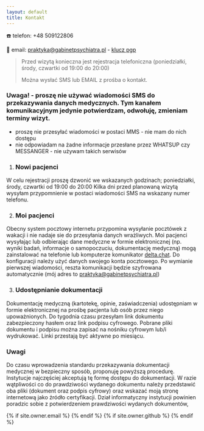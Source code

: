 ```yaml
---
layout: default
title: Kontakt
---
```


☎️ telefon: +48 509122806

📧 email: praktyka@gabinetpsychiatra.pl - [klucz pgp](https://gabinetpsychiatra.pl/pgp)

> Przed wizytą konieczna jest rejestracja telefoniczna 
> (poniedziałki, środy, czwartki od 19:00 do 20:00)
>
> Można wysłać SMS lub EMAIL z prośba o kontakt.


### Uwaga! - proszę nie używać wiadomości SMS do przekazywania danych medycznych. Tym kanałem komunikacyjnym jedynie potwierdzam, odwołuję, zmieniam terminy wizyt.
 - proszę nie przesyłać wiadomości w postaci MMS - nie mam do nich dostępu
 - nie odpowiadam na żadne informacje przesłane przez WHATSUP czy MESSANGER - nie używam takich serwisów 

1. ### Nowi pacjenci 
W celu rejestracji proszę dzwonić we wskazanych godzinach; poniedziałki, środy, czwartki od 19:00 do 20:00 
Kilka dni przed planowaną wizytą wysyłam przypomnienie w postaci wiadomości SMS na wskazany numer telefonu. 

2. ### Moi pacjenci 
Obecny system pocztowy internetu przypomina wysyłanie pocztówek z wakacji i nie nadaje sie do przesyłania danych
wrażliwych. Moi pacjenci wysyłając lub odbierając dane medyczne w formie elektronicznej (np. wyniki badań, informacje o samopoczuciu, dokumentację medyczną) mogą zainstalować na telefonie lub komputerze komunikator [delta.chat](https://delta.chat). Do konfiguracji należy użyć danych swojego konta pocztowego. Po wymianie pierwszej wiadomości, reszta komunikacji będzie szyfrowana automatycznie
(mój adres to praktyka@gabinetpsychiatra.pl) 

3. ### Udostępnianie dokumentacji 
Dokumentację medyczną (kartotekę, opinie, zaświadczenia) udostępniam w formie elektronicznej na prośbę pacjenta lub osób przez niego upoważnionych. Do tygodnia czasu przesyłam link dokumentu zabezpieczony hasłem oraz link podpisu cyfrowego. Pobrane pliki dokumentu i podpisu można zapisać na nośniku cyfrowym lub/i wydrukować. Linki przestają być aktywne po miesiącu. 

### Uwagi 
Do czasu wprowadzenia standardu przekazywania dokumentacji medycznej w bezpieczny sposób, proponuję powyższą
procedurę. Instytucje najczęściej akceptują tę formę dostępu do dokumentacji. W razie wątpliwości co do prawdziwości wydanego dokumentu należy przedstawić oba pliki (dokument oraz podpis cyfrowy) oraz wskazać moją stronę internetową jako źródło certyfikacji. Dział informatyczny instytucji powinien poradzic sobie z potwierdzeniem prawdziwości wydanych dokumentów,

<div class="pagination">
  {% if site.owner.email %}
    <a href="mailto:{{ site.owner.email }}" class="social-media-icons"><i class="fa fa-2x fa-envelope-square" aria-hidden="true"></i></a>
  {% endif %}
  {% if site.owner.github %}
    <a href="{{ site.owner.github }}" class="social-media-icons"><i class="fa fa-2x fa-github-square" aria-hidden="true"></i></a>
  {% endif %}
</div>

